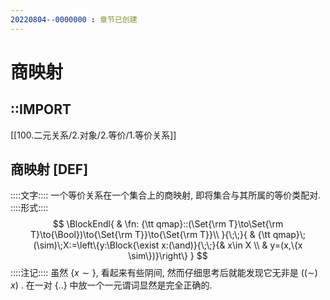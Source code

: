 ```yaml
---
20220804--0000000 : 章节已创建
---
```

# 商映射
## ::IMPORT
[[100.二元关系/2.对象/2.等价/1.等价关系]]

## 商映射 [DEF]
::::文字::::
一个等价关系在一个集合上的商映射, 即将集合与其所属的等价类配对. 
::::形式::::
$$
\BlockEndl{
    & \fn: {\tt qmap}::(\Set{\rm T}\to\Set{\rm T}\to{\Bool})\to{\Set{\rm T}}\to{\Set{\rm T}}\\
}{\;\;}{
    & {\tt qmap}\;(\sim)\;X:=\left\{y:\Block{\exist x:(\and)}{\;\;}{& x\in X \\ & y=(x,\{x \sim\})}\right\} 
}
$$
::::注记::::
虽然 $\{x\sim\}$, 看起来有些阴间, 然而仔细思考后就能发现它无非是 $((\sim)\;x)$ . 
在一对 $\{{..}\}$ 中放一个一元谓词显然是完全正确的. 

